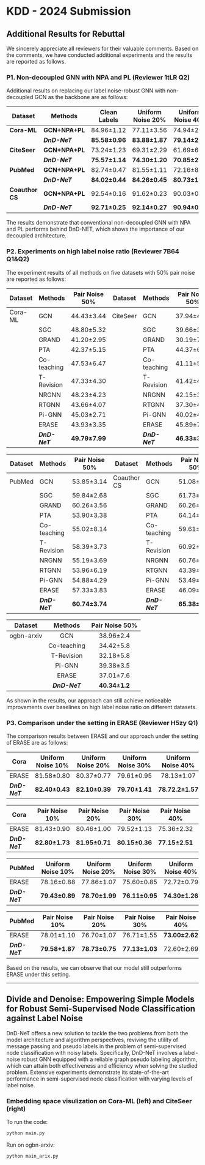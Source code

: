 # KDD - 2024 Submission

## Additional Results for Rebuttal

We sincerely appreciate all reviewers for their valuable comments. Based on the comments, we have conducted additional experiments and the results are reported as follows.

### P1. Non-decoupled GNN with NPA and PL (Reviewer 1tLR Q2)

Additional results on replacing our label noise-robust GNN with non-decoupled GCN as the backbone are as follows:

| Dataset     | Methods                 | Clean Labels      | **Uniform Noise 20%** |   **Uniform Noise 40%**                 | **Uniform Noise 60%**                   | **Pair Noise 20%**    |     **Pair Noise 30%**                  |    **Pair Noise 40%**                   |            **Pair Noise 50%**           |
|-------------|-------------------------|:-----------------:|:-----------------:|:-----------------:|:-----------------:|:-----------------:|:-----------------:|:-----------------:|:-----------------:|
| **Cora-ML** | **GCN+NPA+PL**        | 84.96±1.12        | 77.11±3.56        | 74.94±2.95        | 52.42±5.32        | 82.69±1.62        | 76.43±2.60        | 68.05±2.83        | 43.99±3.51        |
|             | **_DnD-NeT_**   | **85.58±0.96**    | **83.88±1.87**    | **79.14±2.54**    | **63.56±6.15**    | **84.72±1.29**    | **80.47±2.03**    | **75.18±3.95**    | **49.79±7.99**    |
| **CiteSeer**| **GCN+NPA+PL**        | 73.24±1.23        | 69.31±2.29        | 61.69±6.90        | 42.74±6.14        | 67.56±3.26        | 63.93±4.54        | 61.64±4.68        | 37.39±5.54        |
|             | **_DnD-NeT_**   | **75.57±1.14**    | **74.30±1.20**    | **70.85±2.17**    | **58.35±5.37**    | **73.98±1.22**    | **71.36±2.31**    | **70.26±2.82**    | **46.33±3.06**    |
| **PubMed**  | **GCN+NPA+PL**        | 82.74±0.47        | 81.55±1.11        | 72.16±8.59        | 43.62±2.67        | 79.94±1.48        | 76.51±2.81        | 70.58±3.03        | 60.17±2.80        |
|             | **_DnD-NeT_**   | **84.02±0.44**    | **84.26±0.45**    | **80.73±1.34**    | **65.63±5.12**    | **82.33±0.56**    | **79.29±1.13**    | **78.45±2.39**    | **60.74±3.74**    |
| **Coauthor CS** | **GCN+NPA+PL**    | 92.54±0.16        | 91.62±0.23        | 90.03±0.51        | 89.29±0.74        | 90.91±0.41        | 88.25±0.93        | 79.34±3.1         | 49.06±10.8        |
|             | **_DnD-NeT_**   | **92.71±0.25**    | **92.14±0.27**    | **90.94±0.52**    | **90.00±0.63**    | **91.99±0.47**    | **88.44±1.13**    | **80.97±1.32**    | **65.38±4.97**    |

The results demonstrate that conventional non-decoupled GNN with NPA and PL performs behind DnD-NET, which shows the importance of our decoupled architecture.

### P2. Experiments on high label noise ratio (Reviewer 7B64 Q1&Q2)

The experiment results of all methods on five datasets with 50% pair noise are reported as follows:

| Dataset    | Methods           | Pair Noise 50%  | Dataset    | Methods           | Pair Noise 50%  |
|------------|-------------------|:---------------:|------------|-------------------|:---------------:|
| Cora-ML    | GCN               | 44.43±3.44      | CiteSeer   | GCN               | 37.94±4.03      |
|            | SGC               | 48.80±5.32      |            | SGC               | 39.66±3.79      |
|            | GRAND             | 41.20±2.95      |            | GRAND             | 30.19±7.78      |
|            | PTA               | 42.37±5.15      |            | PTA               | 44.37±6.24      |
|            | Co-teaching       | 47.53±6.47      |            | Co-teaching       | 41.11±5.29      |
|            | T-Revision        | 47.33±4.30      |            | T-Revision        | 41.42±4.79      |
|            | NRGNN             | 48.23±4.23      |            | NRGNN             | 42.15±3.62      |
|            | RTGNN             | 43.66±4.07      |            | RTGNN             | 37.30±4.72      |
|            | Pi-GNN            | 45.03±2.71      |            | Pi-GNN            | 40.02±4.55      |
|            | ERASE             | 43.93±3.35      |            | ERASE             | 45.89±7.36      |
|            | **_DnD-NeT_**     | **49.79±7.99**  |            | **_DnD-NeT_**     | **46.33±3.06**  |

| Dataset    | Methods          | Pair Noise 50%  | Dataset    | Methods          | Pair Noise 50%  |
|------------|------------------|:---------------:|------------|------------------|:---------------:|
|PubMed     | GCN               | 53.85±3.14      |Coauthor CS| GCN               | 51.08±3.74      |
|           | SGC               | 59.84±2.68      |           | SGC               | 61.73±5.39      |
|           | GRAND             | 60.26±3.56      |           | GRAND             | 60.26±3.56      |
|           | PTA               | 53.90±3.38      |           | PTA               | 64.14±6.04      |
|           | Co-teaching       | 55.02±8.14      |           | Co-teaching       | 59.61±6.36      |
|           | T-Revision        | 58.39±3.73      |           | T-Revision        | 60.92±6.76      |
|           | NRGNN             | 55.19±3.69      |           | NRGNN             | 60.76±5.82      |
|           | RTGNN             | 53.96±6.19      |           | RTGNN             | 43.39±2.86      |
|           | Pi-GNN            | 54.88±4.29      |           | Pi-GNN            | 53.49±6.03      |
|           | ERASE             | 57.33±3.83      |           | ERASE             | 46.09±3.12      |
|           | **_DnD-NeT_**     | **60.74±3.74**  |           | **_DnD-NeT_**|      **65.38±4.97**  |

| Dataset    | Methods        | Pair Noise 50%  |
|------------|:-------------------:|:-----------------:|
| ogbn-arxiv | GCN         | 38.96±2.4      |
|            | Co-teaching | 34.42±5.8      |
|            | T-Revision  | 32.18±5.8      |
|            | Pi-GNN      | 39.38±3.5      |
|            | ERASE       | 37.01±7.6      |
|            | **_DnD-NeT_**     | **40.34±1.2**  |

As shown in the results, our approach can still achieve noticeable improvements over baselines on high label noise ratio on different datasets.


### P3. Comparison under the setting in ERASE (Reviewer H5zy Q1)

The comparison results between ERASE and our approach under the setting of ERASE are as follows:

| Cora        | Uniform Noise 10% | Uniform Noise 20% | Uniform Noise 30% | Uniform Noise 40% | Uniform Noise 50% |
|-------------|:-------------------:|:-------------------:|:-------------------:|:----------------:|:----------------:|
| ERASE       | 81.58±0.80         | 80.37±0.77       | 79.61±0.95        | 78.13±1.07      | 78.01±1.05     |
| **_DnD-NeT_**     | **82.40±0.43**     | **82.10±0.39**   | **79.70±1.41**    | **78.72.2±1.57**| **78.23±1.38**   |

| Cora        | Pair Noise 10% | Pair Noise 20% | Pair Noise 30% | Pair Noise 40% | Pair Noise 50% |
|-------------|:-------------------:|:-------------------:|:-------------------:|:----------------:|:----------------:|
| ERASE       | 81.43±0.90        | 80.46±1.00        | 79.52±1.13        | 75.36±2.32     | 48.00±2.52     |
| **_DnD-NeT_**     | **82.80±1.73**      | **81.95±0.71**      | **80.15±0.36**      | **77.15±2.51**   | **53.43±4.81**   |

| PubMed      | Uniform Noise 10% | Uniform Noise 20% | Uniform Noise 30% | Uniform Noise 40% | Uniform Noise 50% |
|-------------|:-------------------:|:-------------------:|:-------------------:|:----------------:|:----------------:|
| ERASE       | 78.16±0.88         | 77.86±1.07     | 75.60±0.85        | 72.72±0.79      | 70.72±1.08     |
| **_DnD-NeT_**     | **79.43±0.89**     | **78.70±1.99**   | **76.11±0.95**    | **74.30±1.26** | **71.45±1.17**   |

| PubMed        | Pair Noise 10% | Pair Noise 20% | Pair Noise 30% | Pair Noise 40% | Pair Noise 50% |
|-------------|:-------------------:|:-------------------:|:-------------------:|:----------------:|:----------------:|
| ERASE       | 78.01±1.10        | 76.70±1.07       | 76.71±1.55       | **73.00±2.62**    | 61.46±2.90    |
| **_DnD-NeT_**     | **79.58+1.87**      | **78.73±0.75**      | **77.13±1.03**      | 72.60±2.69   | **67.48±2.02**   |

Based on the results, we can observe that our model still outperforms ERASE under this setting. 


***

## Divide and Denoise: Empowering Simple Models for Robust Semi-Supervised Node Classification against Label Noise

DnD-NeT offers a new solution to tackle the two problems from both the model architecture and algorithm perspectives, reviving the utility of message passing and pseudo labels in the problem of semi-supervised node classification with noisy labels. Specifically, DnD-NeT involves a label-noise robust GNN equipped with a reliable graph pseudo labeling algorithm, which can attain both effectiveness and efficiency when solving the studied problem. Extensive experiments demonstrate its state-of-the-art performance in semi-supervised node classification with varying levels of label noise.



### Embedding space visulization on Cora-ML (left) and CiteSeer (right)

To run the code:
```python
python main.py
```

Run on ogbn-arxiv:
```python
python main_arix.py
```
